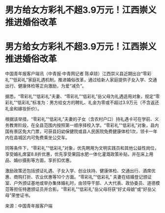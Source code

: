 # 男方给女方彩礼不超3.9万元！江西崇义推进婚俗改革

# 男方给女方彩礼不超3.9万元！江西崇义推进婚俗改革

中国青年报客户端讯（中青报·中青网记者
陈卓琼）江西崇义县近期出台“零彩礼”“低彩礼”家庭礼遇机制，推进婚俗改革，通过给新人家庭提供子女入学、交通出行、健康体检等正向激励，为爱“减负”。

据悉，“零彩礼”“低彩礼”夫妻、“零彩礼”“低彩礼”岳父母为礼遇适用对象，规定“零彩礼”“低彩礼”标准为：男方给女方的聘礼、礼金为零或不超过3.9万元（不含返还礼金和嫁妆折价）。

根据该举措，“零彩礼”“低彩礼”夫妻的子女（含农村户口）持礼遇卡可在学前、义务教育阶段，在全县范围内按照第一顺序择校入学。“零彩礼”“低彩礼”对象，县内国有景区免大门票，可获县妇幼保健院或县人民医院免费健康体检1次，领卡一年内在县城区内可免费乘坐公交车。

同等条件下，“零彩礼”“低彩礼”对象，优先聘用为文明实践员和其他公益性岗位，享受婚礼席宴8.8折优惠，优先享受果园水肥一体化灌溉政策补贴，并在床上用品、婚纱摄影等方面，享折扣优惠。

激励政策还包括颁证礼遇、子女入学、创业扶持、健康体检、交通出行、酒席优惠、商购打折、农业优惠等10个方面。“零彩礼”“低彩礼”
夫妻在结婚登记颁证室、户外颁证基地或举办集体婚礼时，由领导干部、人大代表、政协委员、道德模范等担任特邀颁证员并合影。“零彩礼”“低彩礼”岳父母将获“好丈母娘”或“好岳父母”荣誉证书。

来源：中国青年报客户端


